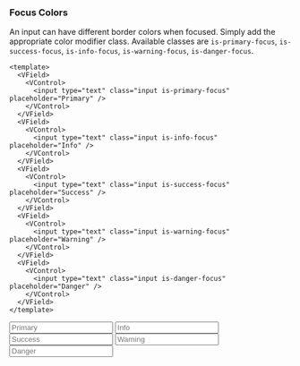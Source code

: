 ### Focus Colors

An input can have different border colors when focused.
Simply add the appropriate color modifier class.
Available classes are `is-primary-focus`, `is-success-focus`,
`is-info-focus`, `is-warning-focus`, `is-danger-focus`.

<!--code-->

```vue
<template>
  <VField>
    <VControl>
      <input type="text" class="input is-primary-focus" placeholder="Primary" />
    </VControl>
  </VField>
  <VField>
    <VControl>
      <input type="text" class="input is-info-focus" placeholder="Info" />
    </VControl>
  </VField>
  <VField>
    <VControl>
      <input type="text" class="input is-success-focus" placeholder="Success" />
    </VControl>
  </VField>
  <VField>
    <VControl>
      <input type="text" class="input is-warning-focus" placeholder="Warning" />
    </VControl>
  </VField>
  <VField>
    <VControl>
      <input type="text" class="input is-danger-focus" placeholder="Danger" />
    </VControl>
  </VField>
</template>
```

<!--/code-->

<!--example-->

<VField>
  <VControl>
    <input
        type="text"
        class="input is-primary-focus"
        placeholder="Primary"
      />
  </VControl>
</VField>
<VField>
  <VControl>
    <input
        type="text"
        class="input is-info-focus"
        placeholder="Info"
      />
  </VControl>
</VField>
<VField>
  <VControl>
    <input
        type="text"
        class="input is-success-focus"
        placeholder="Success"
      />
  </VControl>
</VField>
<VField>
  <VControl>
    <input
        type="text"
        class="input is-warning-focus"
        placeholder="Warning"
      />
  </VControl>
</VField>
<VField>
  <VControl>
    <input
        type="text"
        class="input is-danger-focus"
        placeholder="Danger"
      />
  </VControl>
</VField>

<!--/example-->
